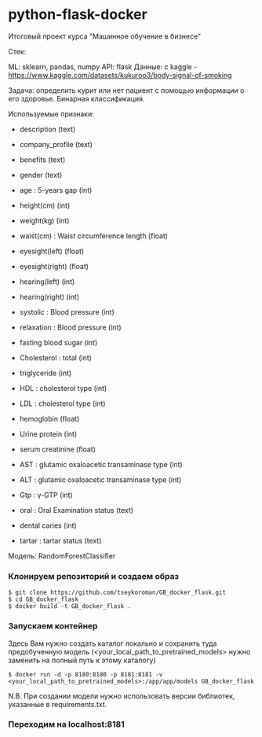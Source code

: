 # python-flask-docker
Итоговый проект курса "Машинное обучение в бизнесе"

Стек:

ML: sklearn, pandas, numpy
API: flask
Данные: с kaggle - https://www.kaggle.com/datasets/kukuroo3/body-signal-of-smoking

Задача: определить курит или нет пациент с помощью информации о его здоровье. Бинарная классификация.

Используемые признаки:

- description (text)
- company_profile (text)
- benefits (text)

- gender (text)
- age : 5-years gap (int)
- height(cm) (int)
- weight(kg) (int)
- waist(cm) : Waist circumference length (float)
- eyesight(left) (float)
- eyesight(right) (float)
- hearing(left) (int)
- hearing(right) (int)
- systolic : Blood pressure (int)
- relaxation : Blood pressure (int)
- fasting blood sugar (int)
- Cholesterol : total (int)
- triglyceride (int)
- HDL : cholesterol type (int)
- LDL : cholesterol type (int)
- hemoglobin (float)
- Urine protein (int)
- serum creatinine (float)
- AST : glutamic oxaloacetic transaminase type (int)
- ALT : glutamic oxaloacetic transaminase type (int)
- Gtp : γ-GTP (int)
- oral : Oral Examination status (text)
- dental caries (int)
- tartar : tartar status (text)

Модель: RandomForestClassifier

### Клонируем репозиторий и создаем образ
```
$ git clone https://github.com/tseykoroman/GB_docker_flask.git
$ cd GB_docker_flask
$ docker build -t GB_docker_flask .
```

### Запускаем контейнер

Здесь Вам нужно создать каталог локально и сохранить туда предобученную модель (<your_local_path_to_pretrained_models> нужно заменить на полный путь к этому каталогу)
```
$ docker run -d -p 8180:8180 -p 8181:8181 -v <your_local_path_to_pretrained_models>:/app/app/models GB_docker_flask
```
N.B. При создании модели нужно использовать версии библиотек, указанные в requirements.txt.

### Переходим на localhost:8181
